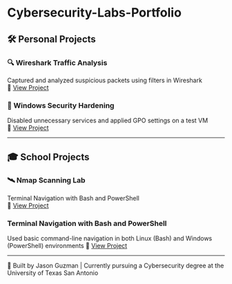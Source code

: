 # Cybersecurity-Labs-Portfolio

## 🛠️ Personal Projects

### 🔍 Wireshark Traffic Analysis
Captured and analyzed suspicious packets using filters in Wireshark  
🔗 [View Project](https://github.com/yourusername/wireshark-lab)

### 🪪 Windows Security Hardening
Disabled unnecessary services and applied GPO settings on a test VM  
🔗 [View Project](https://github.com/yourusername/windows-hardening)

---

## 🎓 School Projects

### 🛰️ Nmap Scanning Lab
Terminal Navigation with Bash and PowerShell  
🔗 [View Project](https://github.com/yourusername/nmap-lab)

### Terminal Navigation with Bash and PowerShell 
Used basic command-line navigation in both Linux (Bash) and Windows (PowerShell) environments
🔗 [View Project](https://github.com/jsngzm/Terminal-Navigation)

---
👋 Built by Jason Guzman | Currently pursuing a Cybersecurity degree at the University of Texas San Antonio
